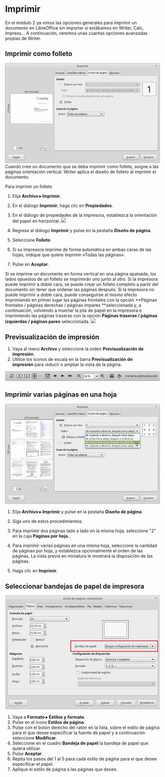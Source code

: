 
# Imprimir

En el módulo 2 ya vimos las opciones generales para imprimir un documento en LibreOffice sin importar si estábamos en Writer, Calc, Impress... A continuación, veremos unas cuantas opciones avanzadas propias de Writer.

## Imprimir como folleto

![](https://raw.githubusercontent.com/catedu/libreOffice-la-suite-ofimatica-libre/master/img/Imprimir_283.png)
Cuando cree un documento que se deba imprimir como folleto, asigne a las páginas orientación vertical. Writer aplica el diseño de folleto al imprimir el documento.

Para imprimir un folleto

1. Elija **Archivo ▸ Imprimir**.
1. En el diálogo **Imprimir**, haga clic en **Propiedades**.
1. En el diálogo de propiedades de la impresora, establezca la orientación del papel en horizontal.
![](https://raw.githubusercontent.com/catedu/libreOffice-la-suite-ofimatica-libre/master/https://help.libreoffice.org/images/4/45/Tip.png)
1. Regrese al diálogo **Imprimir** y pulse en la pestaña **Diseño de página**.
1. Seleccione **Folleto**.
1. Si su impresora imprime de forma automática en ambas caras de las hojas, indique que quiere imprimir «Todas las páginas».

1. Pulse en **Aceptar**.

Si se imprime un documento en forma vertical en una página apaisada, los lados opuestos de un folleto se imprimirán uno junto al otro. Si la impresora puede imprimir a doble cara, se puede crear un folleto completo a partir del documento sin tener que ordenar las páginas después. Si la impresora no puede imprimir a doble cara, puede conseguirse el mismo efecto imprimiendo en primer lugar las páginas frontales con la opción **Páginas frontales / páginas derechas / páginas impares **seleccionada y, a continuación, volviendo a insertar la pila de papel en la impresora e imprimiendo las páginas traseras con la opción **Páginas traseras / páginas izquierdas / páginas pares** seleccionada.
![](https://raw.githubusercontent.com/catedu/libreOffice-la-suite-ofimatica-libre/master/https://help.libreoffice.org/images/c/cc/Note.png)
## Previsualización de impresión

1. Vaya al menú **Archivo** y seleccione la orden **Previsualización de impresión**.
1. Utilice los iconos de escala en la barra **Previsualización de impresión** para reducir o ampliar la vista de la página.

![](https://raw.githubusercontent.com/catedu/libreOffice-la-suite-ofimatica-libre/master/img/Seleccion_284.png)
## Imprimir varias páginas en una hoja

![](https://raw.githubusercontent.com/catedu/libreOffice-la-suite-ofimatica-libre/master/img/Imprimir_285.png)
1. Elija **Archivo ▸ Imprimir** y pulse en la pestaña **Diseño de página**.
1. Siga uno de estos procedimientos:

1. Para imprimir dos páginas lado a lado en la misma hoja, seleccione "2" en la caja **Páginas por hoja.**.
1. Para imprimir varias páginas en una misma hoja, seleccione la cantidad de páginas por hoja, y establezca opcionalmente el orden de las páginas. La vista previa en miniatura le mostrará la disposición de las páginas.

1. Haga clic en **Imprimir**.

## Seleccionar bandejas de papel de impresora

![](https://raw.githubusercontent.com/catedu/libreOffice-la-suite-ofimatica-libre/master/img/Estilo_de_pagina_Horizontal_286.png)
1. Vaya a **Formato ▸ Estilos y formato**.
1. Pulse en el icono **Estilos de página**.
1. Pulse con el botón derecho del ratón en la lista, sobre el estilo de página para el que desee especificar la fuente de papel y a continuación seleccione **Modificar**.
1. Seleccione en el cuadro **Bandeja de papel** la bandeja de papel que quiera utilizar.
1. Pulse **Aceptar**.
1. Repita los pasos del 1 al 5 para cada estilo de página para el que desee especificar el papel.
1. Aplique el estilo de página a las páginas que desee.



